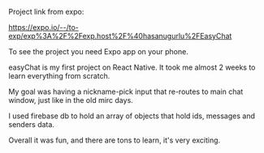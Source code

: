 Project link from expo: 

https://expo.io/--/to-exp/exp%3A%2F%2Fexp.host%2F%40hasanugurlu%2FEasyChat

To see the project you need Expo app on your phone.

easyChat is my first project on React Native. It took me almost 2 weeks to learn everything from scratch.

My goal was having a nickname-pick input that re-routes to main chat window, just like in the old mirc days.

I used firebase db to hold an array of objects that hold ids, messages and senders data.

Overall it was fun, and there are tons to learn, it's very exciting.
